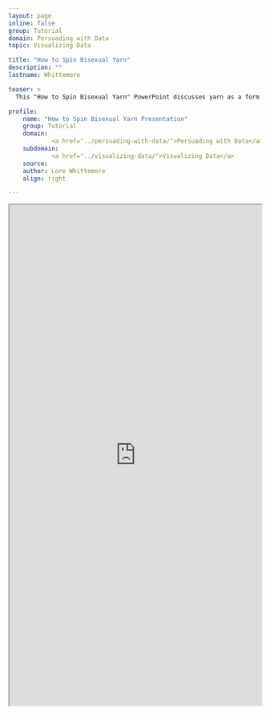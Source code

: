 ```yaml
---
layout: page
inline: false
group: Tutorial
domain: Persuading with Data
topic: Visualizing Data

title: "How to Spin Bisexual Yarn"
description: ""
lastname: Whittemore

teaser: >
  This "How to Spin Bisexual Yarn" PowerPoint discusses yarn as a form of data analysis. 

profile:
    name: "How to Spin Bisexual Yarn Presentation"
    group: Tutorial
    domain: 
            <a href="../persuading-with-data/">Persuading with Data</a>
    subdomain: 
            <a href="../visualizing-data/">Visualizing Data</a>
    source: 
    author: Lore Whittemore
    align: right

---
```


<div class="card-body">

<iframe width="100%" height="1000" src="https://da4asandbox.github.io/curricularsite/assets/pdf/BisexualYarn.pdf" allowfullscreen>iFrame HERE</iframe>

</div>
